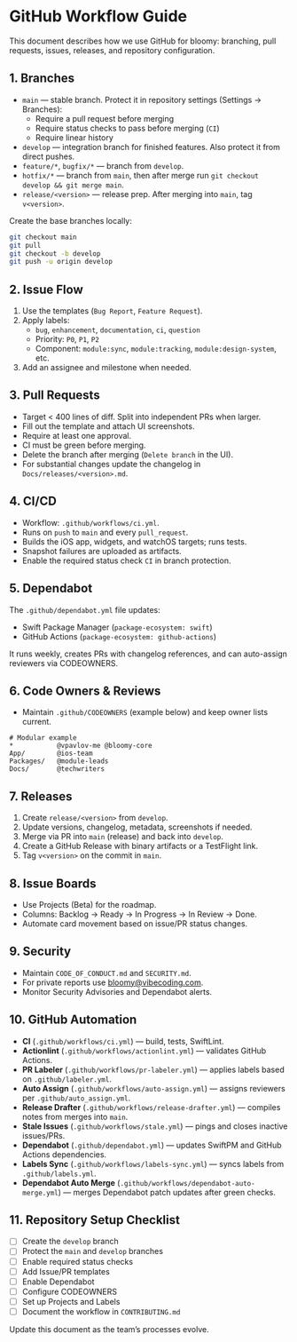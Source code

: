 # GitHub Workflow Guide

This document describes how we use GitHub for bloomy: branching, pull requests, issues, releases, and repository configuration.

## 1. Branches
- `main` — stable branch. Protect it in repository settings (Settings → Branches):
  - Require a pull request before merging
  - Require status checks to pass before merging (`CI`)
  - Require linear history
- `develop` — integration branch for finished features. Also protect it from direct pushes.
- `feature/*`, `bugfix/*` — branch from `develop`.
- `hotfix/*` — branch from `main`, then after merge run `git checkout develop && git merge main`.
- `release/<version>` — release prep. After merging into `main`, tag `v<version>`.

Create the base branches locally:
```bash
git checkout main
git pull
git checkout -b develop
git push -u origin develop
```

## 2. Issue Flow
1. Use the templates (`Bug Report`, `Feature Request`).
2. Apply labels:
   - `bug`, `enhancement`, `documentation`, `ci`, `question`
   - Priority: `P0`, `P1`, `P2`
   - Component: `module:sync`, `module:tracking`, `module:design-system`, etc.
3. Add an assignee and milestone when needed.

## 3. Pull Requests
- Target < 400 lines of diff. Split into independent PRs when larger.
- Fill out the template and attach UI screenshots.
- Require at least one approval.
- CI must be green before merging.
- Delete the branch after merging (`Delete branch` in the UI).
- For substantial changes update the changelog in `Docs/releases/<version>.md`.

## 4. CI/CD
- Workflow: `.github/workflows/ci.yml`.
- Runs on `push` to `main` and every `pull_request`.
- Builds the iOS app, widgets, and watchOS targets; runs tests.
- Snapshot failures are uploaded as artifacts.
- Enable the required status check `CI` in branch protection.

## 5. Dependabot
The `.github/dependabot.yml` file updates:
- Swift Package Manager (`package-ecosystem: swift`)
- GitHub Actions (`package-ecosystem: github-actions`)

It runs weekly, creates PRs with changelog references, and can auto-assign reviewers via CODEOWNERS.

## 6. Code Owners & Reviews
- Maintain `.github/CODEOWNERS` (example below) and keep owner lists current.

```
# Modular example
*           @vpavlov-me @bloomy-core
App/        @ios-team
Packages/   @module-leads
Docs/       @techwriters
```

## 7. Releases
1. Create `release/<version>` from `develop`.
2. Update versions, changelog, metadata, screenshots if needed.
3. Merge via PR into `main` (release) and back into `develop`.
4. Create a GitHub Release with binary artifacts or a TestFlight link.
5. Tag `v<version>` on the commit in `main`.

## 8. Issue Boards
- Use Projects (Beta) for the roadmap.
- Columns: Backlog → Ready → In Progress → In Review → Done.
- Automate card movement based on issue/PR status changes.

## 9. Security
- Maintain `CODE_OF_CONDUCT.md` and `SECURITY.md`.
- For private reports use bloomy@vibecoding.com.
- Monitor Security Advisories and Dependabot alerts.

## 10. GitHub Automation
- **CI** (`.github/workflows/ci.yml`) — build, tests, SwiftLint.
- **Actionlint** (`.github/workflows/actionlint.yml`) — validates GitHub Actions.
- **PR Labeler** (`.github/workflows/pr-labeler.yml`) — applies labels based on `.github/labeler.yml`.
- **Auto Assign** (`.github/workflows/auto-assign.yml`) — assigns reviewers per `.github/auto_assign.yml`.
- **Release Drafter** (`.github/workflows/release-drafter.yml`) — compiles notes from merges into `main`.
- **Stale Issues** (`.github/workflows/stale.yml`) — pings and closes inactive issues/PRs.
- **Dependabot** (`.github/dependabot.yml`) — updates SwiftPM and GitHub Actions dependencies.
- **Labels Sync** (`.github/workflows/labels-sync.yml`) — syncs labels from `.github/labels.yml`.
- **Dependabot Auto Merge** (`.github/workflows/dependabot-auto-merge.yml`) — merges Dependabot patch updates after green checks.

## 11. Repository Setup Checklist
- [ ] Create the `develop` branch
- [ ] Protect the `main` and `develop` branches
- [ ] Enable required status checks
- [ ] Add Issue/PR templates
- [ ] Enable Dependabot
- [ ] Configure CODEOWNERS
- [ ] Set up Projects and Labels
- [ ] Document the workflow in `CONTRIBUTING.md`

Update this document as the team’s processes evolve.
